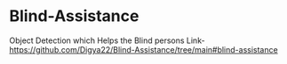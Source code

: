 # Blind-Assistance
Object Detection which Helps the Blind persons
Link-https://github.com/Digya22/Blind-Assistance/tree/main#blind-assistance
